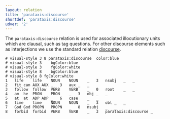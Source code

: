 ```yaml
---
layout: relation
title: 'parataxis:discourse'
shortdef: 'parataxis:discourse'
udver: '2'
---
```


The `parataxis:discourse` relation is used for associated illocutionary units which are clausal, such as tag questions. For other discourse elements such as interjections we use the standard relation [discourse]().


~~~ conllu
# visual-style 3 8 parataxis:discourse	color:blue
# visual-style 3	bgColor:blue
# visual-style 3	fgColor:white
# visual-style 8	bgColor:blue
# visual-style 8 fgColor:white
1	life	life	NOUN	NOUN	_	3	nsubj	_	_
2	fit	can	AUX	AUX	_	3	aux	_	_
3	follow	follow	VERB	VERB	_	0	root	_	_
4	am	he	PRON	PRON	_	3	obj	_	_
5	at	at	ADP	ADP	_	6	case	_	_
6	time	time	NOUN	NOUN	_	3	obl	_	_
7	God	God	PROPN	PROPN	_	8	nsubj	_	_
8	forbid	forbid	VERB	VERB	_	3	parataxis:discourse	_	
~~~
